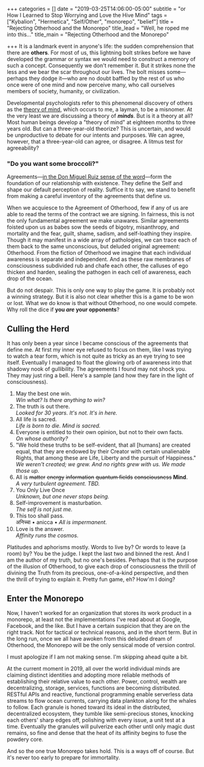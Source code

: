 +++
categories = []
date = "2019-03-25T14:06:00-05:00"
subtitle = "or How I Learned to Stop Worrying and Love the Hive Mind"
tags = ["Kybalion", "Hermetica", "Self/Other", "monorepo", "belief"]
title = "Rejecting Otherhood and the Monorepo"
title_lead = "Well, he roped me into this..."
title_main = "Rejecting Otherhood and the Monorepo"

+++
It is a landmark event in anyone's life: the sudden comprehension that there are **others**. For most of us, this lightning bolt strikes before we have developed the grammar or syntax we would need to construct a memory of such a concept. Consequently we don't remember it. But it strikes none the less and we bear the scar throughout our lives. The bolt misses some—perhaps they dodge it—who are no doubt baffled by the rest of us who once were of one mind and now perceive many, who call ourselves members of society, humanity, or civilization.

Developmental psychologists refer to this phenomenal discovery of others as the [theory of mind](https://www.wikiwand.com/en/Theory_of_mind "Theory of Mind on Wikipedia"), which occurs to me, a layman, to be a misnomer. At the very least we are discussing a theory of **_minds_**. But is it a theory at all? Most human beings develop a "theory of mind" at eighteen months to three years old. But can a three-year-old theorize? This is uncertain, and would be unproductive to debate for our intents and purposes. We can agree, however, that a three-year-old can agree, or disagree. A litmus test for agreeability?

### "Do you want some broccoli?"

Agreements—[in the Don Miguel Ruiz sense of the word](https://www.goodreads.com/book/show/6596.The_Four_Agreements "Ruiz' Four Agreements on GoodReads")—form the foundation of our relationship with existence. They define the Self and shape our default perception of reality. Suffice it to say, we stand to benefit from making a careful inventory of the agreements that define us.

When we acquiesce to the Agreement of Otherhood, few if any of us are able to read the terms of the contract we are signing. In fairness, this is not the only fundamental agreement we make unawares. Similar agreements foisted upon us as babes sow the seeds of bigotry, misanthropy, and mortality and the fear, guilt, shame, sadism, and self-loathing they inspire. Though it may manifest in a wide array of pathologies, we can trace each of them back to the same unconscious, but deluded original agreement: Otherhood. From the fiction of Otherhood we imagine that each individual awareness is separate and independent. And as these raw membranes of consciousness subdivided rub and chafe each other, the calluses of ego thicken and harden, sealing the pathogen in each cell of awareness, each drop of the ocean.

But do not despair. This is only one way to play the game. It is probably not a winning strategy. But it is also not clear whether this is a game to be won or lost. What we do know is that without Otherhood, no one would compete. Why roll the dice if **you _are_ your opponents**?

## Culling the Herd

It has only been a year since I became conscious of the agreements that define me. At first my inner eye refused to focus on them, like I was trying to watch a tear form, which is not quite as tricky as an eye trying to see itself. Eventually I managed to float the glowing orb of awareness into that shadowy nook of gullibility. The agreements I found may not shock you. They may just ring a bell. Here's a sample (and how they fare in the light of consciousness).

 1. May the best one win.  
    _Win what? Is there anything to win?_
 2. The truth is out there.  
    _Looked for 30 years. It's not. It's in here._
 3. All life is sacred.  
    _Life is born to die. Mind is sacred._
 4. Everyone is entitled to their own opinion, but not to their own facts.  
    _On whose authority?_
 5. "We hold these truths to be self-evident, that all \[humans\] are created equal, that they are endowed by their Creator with certain unalienable Rights, that among these are Life, Liberty and the pursuit of Happiness."  
    _We weren't created; we grew. And no rights grew with us. We made those up._
 6. All is ~~matter~~ ~~energy~~ ~~information~~ ~~quantum fields~~ ~~consciousness~~ **Mind**.  
    _A very turbulent agreement. TBD._
 7. You Only Live Once  
    _Unknown, but one never stops being._
 8. Self-improvement is masturbation.  
    _The self is not just me._
 9. This too shall pass.  
    अनिच्चा • anicca • _All is impermanent._
10. Love is the answer.  
    _Affinity runs the cosmos._

Platitudes and aphorisms mostly. Words to live by? Or words to leave (a room) by? You be the judge. I kept the last two and binned the rest. And I am the author of my truth, but no one's besides. Perhaps that is the purpose of the illusion of Otherhood, to give each drop of consciousness the thrill of divining the Truth from its precious, one-of-a-kind perspective, and then the thrill of trying to explain it. Pretty fun game, eh? How'm I doing?

## Enter the Monorepo

Now, I haven't worked for an organization that stores its work product in a monorepo, at least not the implementations I've read about at Google, Facebook, and the like. But I have a certain suspicion that they are on the right track. Not for tactical or technical reasons, and in the short term. But in the long run, once we all have awoken from this deluded dream of Otherhood, the Monorepo will be the only sensical mode of version control.

I must apologize if I am not making sense. I'm skipping ahead quite a bit.

At the current moment in 2019, all over the world individual minds are claiming distinct identities and adopting more reliable methods of establishing their relative value to each other. Power, control, wealth are decentralizing, storage, services, functions are becoming distributed. RESTful APIs and reactive, functional programming enable serverless data streams to flow ocean currents, carrying data plankton along for the whales to follow. Each granule is honed toward its ideal in the distributed, decentralized ecosystem, they tumble like semi-precious stones, knocking each others' sharp edges off, polishing with every issue, a unit test at a time. Eventually the granules will pulverize each other until only magic dust remains, so fine and dense that the heat of its affinity begins to fuse the powdery core.

And so the one true Monorepo takes hold. This is a ways off of course. But it's never too early to prepare for immortality.